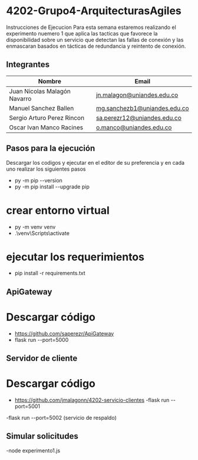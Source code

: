 # 4202-Grupo4-ArquitecturasAgiles
Instrucciones de Ejecucion
Para esta semana estaremos realizando el experimento nuemero 1 que aplica las tacticas que favorece la disponibilidad sobre un servicio que detectan las fallas de conexión y las enmascaran basados en tácticas de redundancia y reintento de conexión.​

## Integrantes
| Nombre | Email |
|------|----------------------------------------------|
|Juan Nicolas Malagón Navarro | jn.malagon@uniandes.edu.co |
|Manuel Sanchez Ballen| mg.sanchezb1@uniandes.edu.co |
|Sergio Arturo Perez Rincon | sa.perezr12@uniandes.edu.co |
|Oscar Ivan Manco Racines| o.manco@uniandes.edu.co |

## Pasos para la ejecución

Descargar los codigos y ejecutar en el editor de su preferencia y en cada uno realizar los siguientes pasos 
- py -m pip --version
- py -m pip install --upgrade pip
  
# crear entorno virtual
- py -m venv venv
- .\venv\Scripts\activate

# ejecutar los requerimientos
- pip install -r requirements.txt

  


## ApiGateway
# Descargar código 
- https://github.com/saperezr/ApiGateway
- flask run --port=5000

## Servidor de cliente
# Descargar código 
- https://github.com/jmalagonn/4202-servicio-clientes
-flask run --port=5001

-flask run --port=5002 (servicio de respaldo)

## Simular solicitudes
-node experimento1.js
